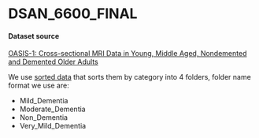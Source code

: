 # DSAN_6600_FINAL

#### Dataset source
[OASIS-1: Cross-sectional MRI Data in Young, Middle Aged, Nondemented and Demented Older Adults](https://www.oasis-brains.org/)

We use [sorted data](https://www.kaggle.com/datasets/ninadaithal/imagesoasis) that sorts them by category into 4 folders, folder name format we use are:
- Mild_Dementia
- Moderate_Dementia
- Non_Dementia
- Very_Mild_Dementia

